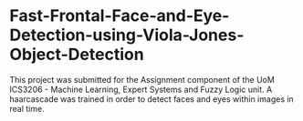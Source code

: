 # Fast-Frontal-Face-and-Eye-Detection-using-Viola-Jones-Object-Detection
This project was submitted for the Assignment component of the UoM ICS3206 - Machine Learning, Expert Systems and Fuzzy Logic unit. A haarcascade was trained in order to detect faces and eyes within images in real time. 
